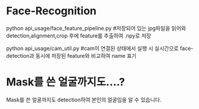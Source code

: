 # Face-Recognition

python api_usage/face_feature_pipeline.py #저장되어 있는 jpg파일을 읽어와 detection,alignment,crop 후에 feature를 추출하여 .npy로 저장


python api_usage/cam_util.py #cam이 연결된 상태에서 실행 시 실시간으로 face-detection과 동시에 저장된 feature와 비교하여 name 표기

# Mask를 쓴 얼굴까지도....?

Mask를 쓴 얼굴까지도 detection하여 본인의 얼굴임을 알 수 있습니다.
